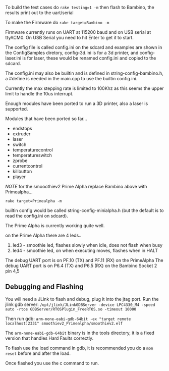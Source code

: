 To build the test cases do ```rake testing=1 -m```
then flash to Bambino, the results print out to the uart/serial

To make the Firmware do ```rake target=Bambino -m```

Firmware currently runs on UART at 115200 baud and on USB serial at ttyACM0.
On USB Serial you need to hit Enter to get it to start.

The config file is called config.ini on the sdcard and examples are shown in the ConfigSamples diretory, config-3d.ini is for a 3d printer, and config-laser.ini is for laser, these would be renamed config.ini and copied to the sdcard.

The config.ini may also be builtin and is defined in string-config-bambino.h, a #define is needed in the main.cpp to use the builtin config.ini.

Currently the max stepping rate is limited to 100Khz as this seems the upper limit to handle the 10us interrupt.

Enough modules have been ported to run a 3D printer, also a laser is supported.

Modules that have been ported so far...

* endstops
* extruder
* laser
* switch
* temperaturecontrol
* temperatureswitch
* zprobe
* currentcontrol
* killbutton
* player

*NOTE* for the smooothiev2 Prime Alpha replace Bambino above with Primealpha...

```rake target=Primealpha -m```

builtin config would be called string-config-minialpha.h (but the default is to read the config.ini on sdcard).

The Prime Alpha is currently working quite well.

on the Prime Alpha there are 4 leds..

1. led3 - smoothie led, flashes slowly when idle, does not flash when busy
2. led4 - smoothie led, on when executing moves, flashes when in HALT

The debug UART port is on PF.10 (TX) and PF.11 (RX) on the PrimeAlpha
The debug UART port is on P6.4 (TX) and P6.5 (RX) on the Bambino Socket 2 pin 4,5

Debugging and Flashing
----------------------
You will need a JLink to flash and debug, plug it into the jtag port.
Run the jlink gdb server:
```/opt/jlink/JLinkGDBServer -device LPC4330_M4 -speed auto -rtos GDBServer/RTOSPlugin_FreeRTOS.so -timeout 10000```

Then run gdb:
```arm-none-eabi-gdb-64bit -ex "target remote localhost:2331" smoothiev2_Primealpha/smoothiev2.elf```

The ```arm-none-eabi-gdb-64bit``` binary is in the tools directory, it is a fixed version that handles Hard Faults correctly.

To flash use the load command in gdb, it is recommended you do a ```mon reset``` before and after the load.

Once flashed you use the c command to run.

